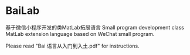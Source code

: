 # BaiLab

基于微信小程序开发的类MatLab拓展语言 
Small program development class MatLab extension language based on WeChat small program.

Please read "Bai 语言从入门到入土.pdf" for instructions.
